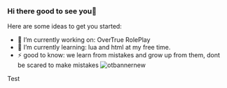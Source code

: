### Hi there good to see you👋

Here are some ideas to get you started:

- 🔭 I’m currently working on: OverTrue RolePlay
- 🌱 I’m currently learning: lua and html at my free time.
- ⚡ good to know: we learn from mistakes and grow up from them, dont be scared to make mistakes
![otbannernew](https://user-images.githubusercontent.com/74502022/128202665-0cbff407-238c-4679-9b50-d1084883b462.png)


Test
